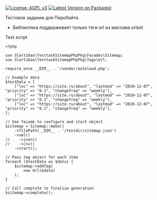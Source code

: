 
[![License: AGPL v3](https://img.shields.io/badge/License-AGPL%20v3-blue.svg)](LICENSE)
[![Latest Version on Packagist](https://img.shields.io/packagist/v/slartibax/testtask-sitemap-php-pkg.svg?style=flat-square)](https://packagist.org/packages/slartibax/testtask-sitemap-php-pkg)

Тестовое задание для Пиробайта.

- Библиотека поддерживает только тэги url из массива urlset

Test script 

```
<?php

use Slartibax\TesttaskSitemapPhpPkg\Facades\Sitemap;
use Slartibax\TesttaskSitemapPhpPkg\Tags\Url;

require_once __DIR__ . '/vendor/autoload.php';

// Example data
$testData = [
    ["loc" => "https://site.ru/about", "lastmod" => "2020-12-07", "priority" => "0.1", "changefreq" => "weekly"],
    ["loc" => "https://site.ru/about", "lastmod" => "2020-12-07", "priority" => "0.1", "changefreq" => "weekly"],
    ["loc" => "https://site.ru/about", "lastmod" => "2020-12-07", "priority" => "0.1", "changefreq" => "weekly"],
];

// Use facade to configure and start object
$sitemap = Sitemap::make()
    ->filePath(__DIR__ . '/testdir/sitemap.json')
    ->xml()
//    ->json()
//    ->csv()
    ->start();

// Pass tag object for each item
foreach ($testData as $data) {
    $sitemap->addTag(
        new Url($data)
    );
}

// Call complete to finalize generation
$sitemap->complete();
```